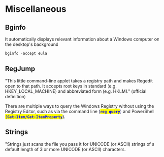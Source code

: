# Miscellaneous



## Bginfo

It automatically displays relevant information about a Windows computer on the desktop's background

```powershell
bginfo -accept eula
```

## RegJump

"This little command-line applet takes a registry path and makes Regedit open to that path. It accepts root keys in standard (e.g. HKEY\_LOCAL\_MACHINE) and abbreviated form (e.g. HKLM)." (official definition)



There are multiple ways to query the Windows Registry without using the Registry Editor, such as via the command line (<mark style="color:blue;">**`reg query`**</mark>) and PowerShell <mark style="color:blue;">**`(Get-Item/Get-ItemProperty`**</mark>).

## Strings

"Strings just scans the file you pass it for UNICODE (or ASCII) strings of a default length of 3 or more UNICODE (or ASCII) characters.
